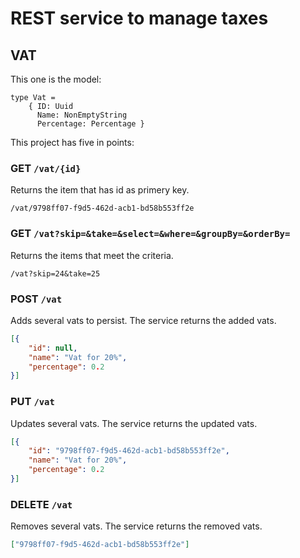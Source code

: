 # REST service to manage taxes

## VAT

This one is the model:

```f#
type Vat =
    { ID: Uuid
      Name: NonEmptyString
      Percentage: Percentage }
```

This project has five in points:

### GET `/vat/{id}`

Returns the item that has id as primery key.

`/vat/9798ff07-f9d5-462d-acb1-bd58b553ff2e`

### GET `/vat?skip=&take=&select=&where=&groupBy=&orderBy=`

Returns the items that meet the criteria.

`/vat?skip=24&take=25`

### POST `/vat`

Adds several vats to persist. The service returns the added vats.

```json
[{
    "id": null,
    "name": "Vat for 20%",
    "percentage": 0.2
}]
```

### PUT `/vat`

Updates several vats. The service returns the updated vats.

```json
[{
    "id": "9798ff07-f9d5-462d-acb1-bd58b553ff2e",
    "name": "Vat for 20%",
    "percentage": 0.2
}]
```

### DELETE `/vat`

Removes several vats. The service returns the removed vats.

```json
["9798ff07-f9d5-462d-acb1-bd58b553ff2e"]
```